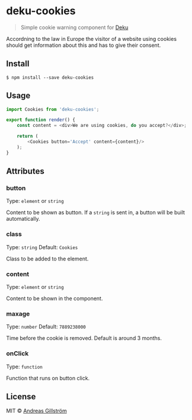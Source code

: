 # deku-cookies

> Simple cookie warning component for [Deku](https://github.com/dekujs/deku)

Accordning to the law in Europe the visitor of a website using cookies should get information about this and has to give their consent.


## Install

```
$ npm install --save deku-cookies
```


## Usage

```js
import Cookies from 'deku-cookies';

export function render() {
	const content = <div>We are using cookies, do you accept?</div>;

	return (
		<Cookies button='Accept' content={content}/>
	);
}
```

## Attributes

### button

Type: `element` or `string`

Content to be shown as button. If a `string` is sent in, a button will be built automatically.

### class

Type: `string`
Default: `Cookies`

Class to be added to the element.

### content

Type: `element` or `string`

Content to be shown in the component.

### maxage

Type: `number`
Default: `7889238000`

Time before the cookie is removed. Default is around 3 months.

### onClick

Type: `function`

Function that runs on button click.


## License

MIT © [Andreas Gillström](http://github.com/gillstrom)
